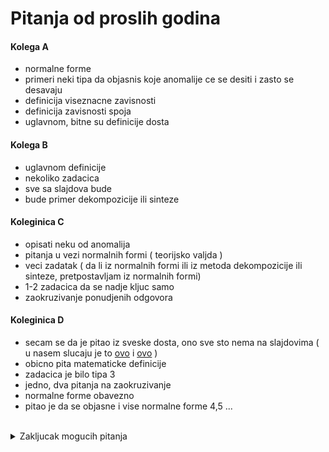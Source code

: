# Pitanja od proslih godina


#### Kolega A

  - normalne forme
  - primeri neki tipa da objasnis koje anomalije ce se desiti i zasto se desavaju
  - definicija viseznacne zavisnosti
  - definicija zavisnosti spoja
  - uglavnom, bitne su definicije dosta

  
#### Kolega B

  - uglavnom definicije
  - nekoliko zadacica
  - sve sa slajdova bude
  - bude primer dekompozicije ili sinteze
  
#### Koleginica C

  - opisati neku od anomalija 
  - pitanja u vezi normalnih formi ( teorijsko valjda )
  - veci zadatak ( da li iz normalnih formi ili iz metoda dekompozicije ili sinteze, pretpostavljam iz normalnih formi)
  - 1-2 zadacica da se nadje kljuc samo
  - zaokruzivanje ponudjenih odgovora
  
#### Koleginica D

  - secam se da je pitao iz sveske dosta, ono sve sto nema na slajdovima ( u nasem slucaju je to [ovo](https://github.com/FTN-E2-materials/BazePodataka2/tree/main/2020-2021/Predavanja/predavanje-2) i [ovo](https://github.com/FTN-E2-materials/BazePodataka2/tree/main/2020-2021/Predavanja/predavanje-3) )
  - obicno pita matematicke definicije
  - zadacica je bilo tipa 3
  - jedno, dva pitanja na zaokruzivanje
  - normalne forme obavezno
  - pitao je da se objasne i vise normalne forme 4,5 ...
  
  
<br>
<details>
  <summary> Zakljucak mogucih pitanja </summary> <br>
  
Ovo je samo neka *moja procena* koja pitanja bi mogla biti na osnovu onoga sto su rekle starije kolege:

  1. naci kljuc
  2. naci kljuc
  3. zadacic iz nf
  4. zadacic iz dekompozicije
  5. zadacic iz sinteze
  6. definicija neke od visih nf
  7. definicija zavisnosti spoja
  8. definicija viseznacne zavisnosti
  9. zaokruziti tacan odgovor
  10. zaokruziti tacan odgovor
  11. opisati neku od anomalija
  12. ...
  13. ...
  14. ...
  15. ...

</details>
